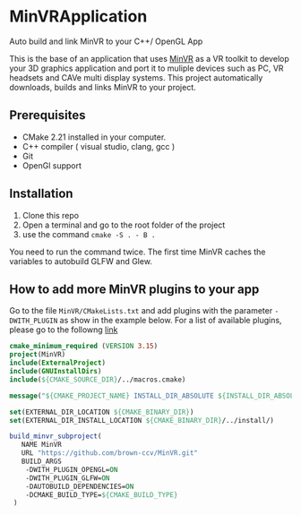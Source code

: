 # MinVRApplication
Auto build and link MinVR to your C++/ OpenGL App

This is the base of an application that uses [MinVR](https://github.com/MinVR/MinVR) as a VR toolkit to develop your 3D graphics application and port
it to muliple devices such as PC, VR headsets and CAVe multi display systems.
This project automatically downloads, builds and links MinVR to your project.  

## Prerequisites
- CMake 2.21 installed in your computer.
- C++ compiler ( visual studio, clang, gcc )
- Git
- OpenGl support

## Installation

1. Clone this repo
2. Open a terminal and go to the root folder of the project
3. use the command `cmake -S . - B .`

You need to run the command twice. The first time MinVR caches the variables to autobuild GLFW and Glew.

## How to add more MinVR plugins to your app

Go to the file `MinVR/CMakeLists.txt` and add plugins with the parameter `-DWITH_PLUGIN` as show in the example below.  For a list of available plugins, please go 
to the followng [link](https://github.com/MinVR/MinVR/tree/master/plugins)

```cmake
cmake_minimum_required (VERSION 3.15) 
project(MinVR)
include(ExternalProject)
include(GNUInstallDirs)
include(${CMAKE_SOURCE_DIR}/../macros.cmake)

message("${CMAKE_PROJECT_NAME} INSTALL_DIR_ABSOLUTE ${INSTALL_DIR_ABSOLUTE}")

set(EXTERNAL_DIR_LOCATION ${CMAKE_BINARY_DIR})  
set(EXTERNAL_DIR_INSTALL_LOCATION ${CMAKE_BINARY_DIR}/../install/)  

build_minvr_subproject(
   NAME MinVR
   URL "https://github.com/brown-ccv/MinVR.git"
   BUILD_ARGS
    -DWITH_PLUGIN_OPENGL=ON
    -DWITH_PLUGIN_GLFW=ON
    -DAUTOBUILD_DEPENDENCIES=ON
    -DCMAKE_BUILD_TYPE=${CMAKE_BUILD_TYPE}
 )
```
